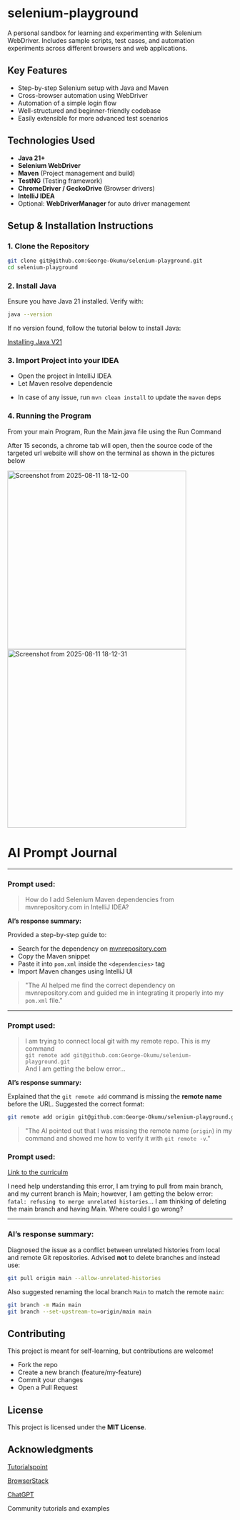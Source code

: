 # selenium-playground
A personal sandbox for learning and experimenting with Selenium WebDriver. Includes sample scripts, test cases, and automation experiments across different browsers and web applications.

##  Key Features

-  Step-by-step Selenium setup with Java and Maven
-  Cross-browser automation using WebDriver
-  Automation of a simple login flow
-  Well-structured and beginner-friendly codebase
-  Easily extensible for more advanced test scenarios

##  Technologies Used

- **Java 21+**
- **Selenium WebDriver**
- **Maven** (Project management and build)
- **TestNG** (Testing framework)
- **ChromeDriver / GeckoDrive** (Browser drivers)
- **IntelliJ IDEA**
- Optional: **WebDriverManager** for auto driver management

## Setup & Installation Instructions

### 1. Clone the Repository

```bash
git clone git@github.com:George-Okumu/selenium-playground.git
cd selenium-playground
```
### 2. Install Java
<p>Ensure you have Java 21 installed. Verify with:</p>

```bash
java --version
```
<p>If no version found, follow the tutorial below to install Java: </p>

[Installing Java V21](https://www.oracle.com/java/technologies/javase/jdk21-archive-downloads.html)

### 3. Import Project into your IDEA
<ul>
  <li>Open the project in IntelliJ IDEA</li>
  <li> Let Maven resolve dependencie</li>
</ul>

- In case of any issue, run `mvn clean install` to update the `maven` deps


### 4. Running the Program
<p>From your main Program, Run the Main.java file using the Run Command</p>
<p>After 15 seconds, a chrome tab will open, then the source code of the targeted url website will show on the terminal as shown in the pictures below</p>

<img width="400" height="400" title="Selenium's ChromeDiver" alt="Screenshot from 2025-08-11 18-12-00" src="https://github.com/user-attachments/assets/4006546a-f6e7-4488-9483-b569577d96e3" />

<img width="400" height="400" title="Source code as displayed by Selenium" alt="Screenshot from 2025-08-11 18-12-31" src="https://github.com/user-attachments/assets/83abb871-c6a8-447d-9cca-02ff5ee057dc" />




# AI Prompt Journal

---

### Prompt used:

> How do I add Selenium Maven dependencies from mvnrepository.com in IntelliJ IDEA?

**AI’s response summary:**

Provided a step-by-step guide to:  
- Search for the dependency on [mvnrepository.com](https://mvnrepository.com)  
- Copy the Maven snippet  
- Paste it into `pom.xml` inside the `<dependencies>` tag  
- Import Maven changes using IntelliJ UI

> "The AI helped me find the correct dependency on mvnrepository.com and guided me in integrating it properly into my `pom.xml` file."

---

### Prompt used:

> I am trying to connect local git with my remote repo. This is my command  
> `git remote add git@github.com:George-Okumu/selenium-playground.git`  
> And I am getting the below error…

**AI’s response summary:**

Explained that the `git remote add` command is missing the **remote name** before the URL. Suggested the correct format:

```bash
git remote add origin git@github.com:George-Okumu/selenium-playground.git
```
> "The AI pointed out that I was missing the remote name (`origin`) in my command and showed me how to verify it with `git remote -v`."

### Prompt used:
[Link to the curriculm](https://ai.moringaschool.com/ai-software/ai-use-cases/usecases-debugging/)

I need help understanding this error, I am trying to pull from main branch, and my current branch is Main; however, I am getting the below error:  
`fatal: refusing to merge unrelated histories`... I am thinking of deleting the main branch and having Main. Where could I go wrong?

---

### AI’s response summary:

Diagnosed the issue as a conflict between unrelated histories from local and remote Git repositories. Advised **not** to delete branches and instead use:

```bash
git pull origin main --allow-unrelated-histories
```

Also suggested renaming the local branch `Main` to match the remote `main`:

```bash
git branch -m Main main
git branch --set-upstream-to=origin/main main
```

##  Contributing
This project is meant for self-learning, but contributions are welcome!
<ul>
  <li>Fork the repo</li>
  <li>Create a new branch (feature/my-feature)</li>
  <li>Commit your changes</li>
  <li>Open a Pull Request</li>
</ul>

## License
This project is licensed under the **MIT License**.

##  Acknowledgments
[Tutorialspoint](https://www.tutorialspoint.com/selenium/index.htm)

[BrowserStack](https://www.browserstack.com/guide/testng-framework-with-selenium-automation)

[ChatGPT](https://chatgpt.com/)

Community tutorials and examples
